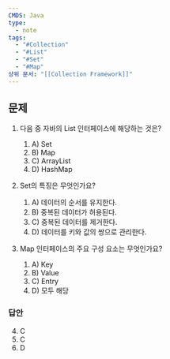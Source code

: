 ```yaml
---
CMDS: Java
type:
  - note
tags:
  - "#Collection"
  - "#List"
  - "#Set"
  - "#Map"
상위 문서: "[[Collection Framework]]"
---
```


## 문제

1. 다음 중 자바의 List 인터페이스에 해당하는 것은?
	1. A) Set
	2. B) Map
	3. C) ArrayList
	4. D) HashMap

2. Set의 특징은 무엇인가요?
	1. A) 데이터의 순서를 유지한다.
	2. B) 중복된 데이터가 허용된다.
	3. C) 중복된 데이터를 제거한다.
	4. D) 데이터를 키와 값의 쌍으로 관리한다.

3. Map 인터페이스의 주요 구성 요소는 무엇인가요?
	1. A) Key
	2. B) Value
	3. C) Entry
	4. D) 모두 해당

### 답안

4. C
5. C
6. D
